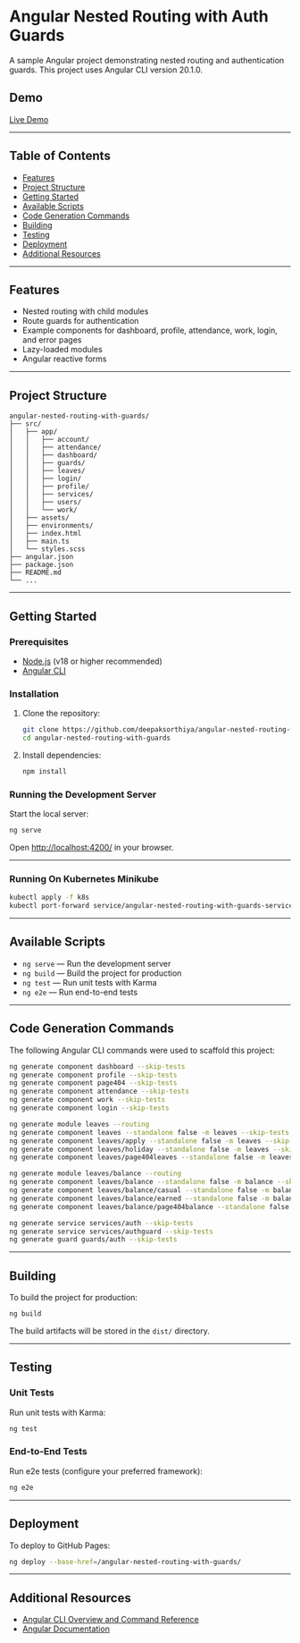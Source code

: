 # Angular Nested Routing with Auth Guards

A sample Angular project demonstrating nested routing and authentication guards. This project uses Angular CLI version 20.1.0.

## Demo

[Live Demo](https://deepaksorthiya.github.io/angular-nested-routing-with-guards/)

---

## Table of Contents

- [Features](#features)
- [Project Structure](#project-structure)
- [Getting Started](#getting-started)
- [Available Scripts](#available-scripts)
- [Code Generation Commands](#code-generation-commands)
- [Building](#building)
- [Testing](#testing)
- [Deployment](#deployment)
- [Additional Resources](#additional-resources)

---

## Features

- Nested routing with child modules
- Route guards for authentication
- Example components for dashboard, profile, attendance, work, login, and error pages
- Lazy-loaded modules
- Angular reactive forms

---

## Project Structure

```
angular-nested-routing-with-guards/
├── src/
│   ├── app/
│   │   ├── account/
│   │   ├── attendance/
│   │   ├── dashboard/
│   │   ├── guards/
│   │   ├── leaves/
│   │   ├── login/
│   │   ├── profile/
│   │   ├── services/
│   │   ├── users/
│   │   └── work/
│   ├── assets/
│   ├── environments/
│   ├── index.html
│   ├── main.ts
│   └── styles.scss
├── angular.json
├── package.json
├── README.md
└── ...
```

---

## Getting Started

### Prerequisites

- [Node.js](https://nodejs.org/) (v18 or higher recommended)
- [Angular CLI](https://angular.dev/tools/cli)

### Installation

1. Clone the repository:

   ```sh
   git clone https://github.com/deepaksorthiya/angular-nested-routing-with-guards.git
   cd angular-nested-routing-with-guards
   ```

2. Install dependencies:
   ```sh
   npm install
   ```

### Running the Development Server

Start the local server:

```sh
ng serve
```

Open [http://localhost:4200/](http://localhost:4200/) in your browser.

---

### Running On Kubernetes Minikube

```sh
kubectl apply -f k8s
kubectl port-forward service/angular-nested-routing-with-guards-service 30001:8080
```

---

## Available Scripts

- `ng serve` — Run the development server
- `ng build` — Build the project for production
- `ng test` — Run unit tests with Karma
- `ng e2e` — Run end-to-end tests

---

## Code Generation Commands

The following Angular CLI commands were used to scaffold this project:

```sh
ng generate component dashboard --skip-tests
ng generate component profile --skip-tests
ng generate component page404 --skip-tests
ng generate component attendance --skip-tests
ng generate component work --skip-tests
ng generate component login --skip-tests

ng generate module leaves --routing
ng generate component leaves --standalone false -m leaves --skip-tests
ng generate component leaves/apply --standalone false -m leaves --skip-tests
ng generate component leaves/holiday --standalone false -m leaves --skip-tests
ng generate component leaves/page404leaves --standalone false -m leaves --skip-tests

ng generate module leaves/balance --routing
ng generate component leaves/balance --standalone false -m balance --skip-tests
ng generate component leaves/balance/casual --standalone false -m balance --skip-tests
ng generate component leaves/balance/earned --standalone false -m balance --skip-tests
ng generate component leaves/balance/page404balance --standalone false -m balance --skip-tests

ng generate service services/auth --skip-tests
ng generate service services/authguard --skip-tests
ng generate guard guards/auth --skip-tests
```

---

## Building

To build the project for production:

```sh
ng build
```

The build artifacts will be stored in the `dist/` directory.

---

## Testing

### Unit Tests

Run unit tests with Karma:

```sh
ng test
```

### End-to-End Tests

Run e2e tests (configure your preferred framework):

```sh
ng e2e
```

---

## Deployment

To deploy to GitHub Pages:

```sh
ng deploy --base-href=/angular-nested-routing-with-guards/
```

---

## Additional Resources

- [Angular CLI Overview and Command Reference](https://angular.dev/tools/cli)
- [Angular Documentation](https://angular.dev/)
